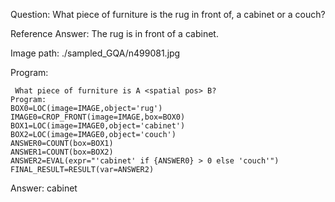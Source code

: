 Question: What piece of furniture is the rug in front of, a cabinet or a couch?

Reference Answer: The rug is in front of a cabinet.

Image path: ./sampled_GQA/n499081.jpg

Program:

```
 What piece of furniture is A <spatial pos> B?
Program:
BOX0=LOC(image=IMAGE,object='rug')
IMAGE0=CROP_FRONT(image=IMAGE,box=BOX0)
BOX1=LOC(image=IMAGE0,object='cabinet')
BOX2=LOC(image=IMAGE0,object='couch')
ANSWER0=COUNT(box=BOX1)
ANSWER1=COUNT(box=BOX2)
ANSWER2=EVAL(expr="'cabinet' if {ANSWER0} > 0 else 'couch'")
FINAL_RESULT=RESULT(var=ANSWER2)
```
Answer: cabinet

